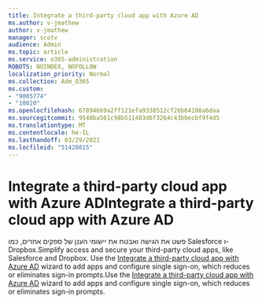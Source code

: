 ```yaml
---
title: Integrate a third-party cloud app with ‎Azure AD‎
ms.author: v-jmathew
author: v-jmathew
manager: scotv
audience: Admin
ms.topic: article
ms.service: o365-administration
ROBOTS: NOINDEX, NOFOLLOW
localization_priority: Normal
ms.collection: Adm_O365
ms.custom:
- "9005774"
- "10020"
ms.openlocfilehash: 67894669a2ff121efa9338512cf26b64108a6daa
ms.sourcegitcommit: 9540ba561c98b511483d6f3264c43bbecbf9f4d5
ms.translationtype: MT
ms.contentlocale: he-IL
ms.lasthandoff: 03/29/2021
ms.locfileid: "51420815"
---
```

# <a name="integrate-a-third-party-cloud-app-with-azure-ad"></a><span data-ttu-id="8eae8-102">Integrate a third-party cloud app with ‎Azure AD</span><span class="sxs-lookup"><span data-stu-id="8eae8-102">Integrate a third-party cloud app with ‎Azure AD</span></span>

<span data-ttu-id="8eae8-103">פשט את הגישה ואבטח את יישומי הענן של ספקים אחרים, כמו Salesforce ו- Dropbox.</span><span class="sxs-lookup"><span data-stu-id="8eae8-103">Simplify access and secure your third-party cloud apps, like Salesforce and Dropbox.</span></span> <span data-ttu-id="8eae8-104">Use the [Integrate a third-party cloud app with ‎Azure AD‎](https://go.microsoft.com/fwlink/?linkid=2157464) wizard to add apps and configure single sign-on, which reduces or eliminates sign-in prompts.</span><span class="sxs-lookup"><span data-stu-id="8eae8-104">Use the [Integrate a third-party cloud app with ‎Azure AD‎](https://go.microsoft.com/fwlink/?linkid=2157464) wizard to add apps and configure single sign-on, which reduces or eliminates sign-in prompts.</span></span>
